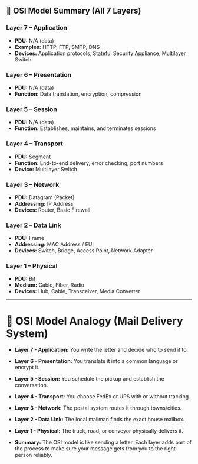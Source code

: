 ## 🧠 OSI Model Summary (All 7 Layers)

### **Layer 7 – Application**
- **PDU:** N/A (data)
- **Examples:** HTTP, FTP, SMTP, DNS
- **Devices:** Application protocols, Stateful Security Appliance, Multilayer Switch

### **Layer 6 – Presentation**
- **PDU:** N/A (data)
- **Function:** Data translation, encryption, compression

### **Layer 5 – Session**
- **PDU:** N/A (data)
- **Function:** Establishes, maintains, and terminates sessions

### **Layer 4 – Transport**
- **PDU:** Segment
- **Function:** End-to-end delivery, error checking, port numbers
- **Device:** Multilayer Switch

### **Layer 3 – Network**
- **PDU:** Datagram (Packet)
- **Addressing:** IP Address
- **Devices:** Router, Basic Firewall

### **Layer 2 – Data Link**
- **PDU:** Frame
- **Addressing:** MAC Address / EUI
- **Devices:** Switch, Bridge, Access Point, Network Adapter

### **Layer 1 – Physical**
- **PDU:** Bit
- **Medium:** Cable, Fiber, Radio
- **Devices:** Hub, Cable, Transceiver, Media Converter
---
# 🧠 OSI Model Analogy (Mail Delivery System)

- **Layer 7 - Application:** You write the letter and decide who to send it to.
- **Layer 6 - Presentation:** You translate it into a common language or encrypt it.
- **Layer 5 - Session:** You schedule the pickup and establish the conversation.
- **Layer 4 - Transport:** You choose FedEx or UPS with or without tracking.
- **Layer 3 - Network:** The postal system routes it through towns/cities.
- **Layer 2 - Data Link:** The local mailman finds the exact house mailbox.
- **Layer 1 - Physical:** The truck, road, or conveyor physically delivers it.

- **Summary:** The OSI model is like sending a letter. Each layer adds part of the process to make sure your message gets from you to the right person reliably.

